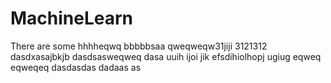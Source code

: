 # MachineLearn
There are some
hhhheqwq
bbbbbsaa
qweqweqw31jiji
3121312
dasdxasajbkjb
dasdsasweqweq
dasa
uuih
ijoi
jik
efsdihiolhopj
ugiug
eqweq
eqweqeq
dasdasdas
dadaas
as

